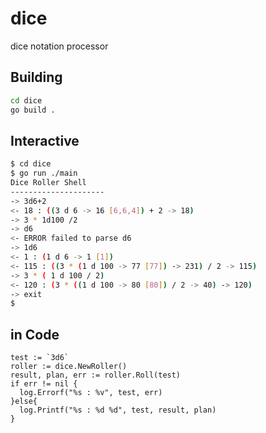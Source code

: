 # dice
dice notation processor

## Building

```bash
cd dice
go build .
```

## Interactive

```bash
$ cd dice
$ go run ./main
Dice Roller Shell
---------------------
-> 3d6+2
<- 18 : ((3 d 6 -> 16 [6,6,4]) + 2 -> 18)
-> 3 * 1d100 /2
-> d6
<- ERROR failed to parse d6
-> 1d6
<- 1 : (1 d 6 -> 1 [1])
<- 115 : ((3 * (1 d 100 -> 77 [77]) -> 231) / 2 -> 115)
-> 3 * ( 1 d 100 / 2)
<- 120 : (3 * ((1 d 100 -> 80 [80]) / 2 -> 40) -> 120)
-> exit
$
```

## in Code

```
test := `3d6`
roller := dice.NewRoller()
result, plan, err := roller.Roll(test)
if err != nil {
  log.Errorf("%s : %v", test, err)
}else{
  log.Printf("%s : %d %d", test, result, plan)
}
```
